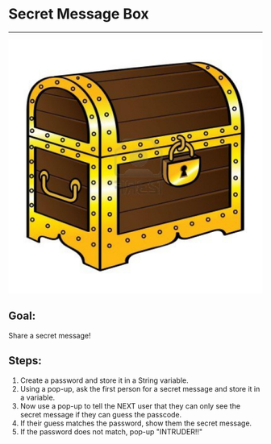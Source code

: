 

# Secret Message Box

<hr/>
<img src="./images/messageBox.jpg"/>

## Goal:

Share a secret message!

## Steps:

1. Create a password and store it in a String variable.
2. Using a pop-up, ask the first person for a secret message and store it in a variable.
3. Now use a pop-up to tell the NEXT user that they can only see the secret message if they can guess the passcode.
4. If their guess matches the password, show them the secret message.
5. If the password does not match, pop-up "INTRUDER!!"



